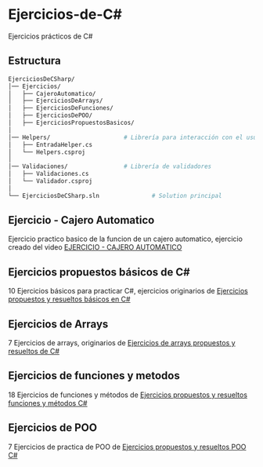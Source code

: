 # Ejercicios-de-C#
Ejercicios prácticos de C#

## Estructura 

```bash
EjerciciosDeCSharp/
│── Ejercicios/                   
│   ├── CajeroAutomatico/
│   ├── EjerciciosDeArrays/
│   ├── EjerciciosDeFunciones/
│   ├── EjerciciosDePOO/
│   ├── EjerciciosPropuestosBasicos/
│
│── Helpers/                     # Librería para interacción con el usuario
│   ├── EntradaHelper.cs
│   └── Helpers.csproj
│
│── Validaciones/                # Librería de validadores
│   ├── Validaciones.cs
│   └── Validador.csproj
│
└── EjerciciosDeCSharp.sln               # Solution principal
```


## Ejercicio - Cajero Automatico
Ejercicio practico basico de la funcion de un cajero automatico, ejercicio creado del video [EJERCICIO - CAJERO AUTOMATICO](https://www.youtube.com/watch?v=DffpxkMj2jY&list=PL2Z95CSZ1N4F7mym8Ca16RoTDVAlIOPlT&index=30)

## Ejercicios propuestos básicos de C#
10 Ejercicios básicos para practicar C#, ejercicios originarios de [Ejercicios propuestos y resueltos básicos en C#](https://discoduroderoer.es/ejercicios-propuestos-y-resueltos-basicos-en-c-sharp/)

## Ejercicios de Arrays
7 Ejercicios de arrays, originarios de [Ejercicios de arrays propuestos y resueltos de C#](https://discoduroderoer.es/ejercicios-de-arrays-propuestos-y-resueltos-de-c-sharp/)

## Ejercicios de funciones y metodos
18 Ejercicios de funciones y métodos  de [Ejercicios propuestos y resueltos funciones y métodos C#](https://discoduroderoer.es/ejercicios-propuestos-y-resueltos-funciones-y-metodos-c-sharp/)

## Ejercicios de POO
7 Ejercicios de practica de POO de [Ejercicios propuestos y resueltos POO C#](https://discoduroderoer.es/ejercicios-propuestos-y-resueltos-poo-c-sharp/)